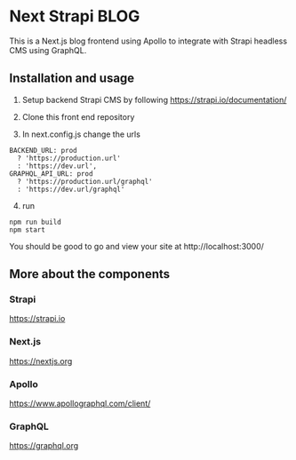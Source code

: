 # Next Strapi BLOG
This is a Next.js blog frontend using Apollo to integrate with Strapi headless CMS using GraphQL.


## Installation and usage
1. Setup backend Strapi CMS by following https://strapi.io/documentation/

2. Clone this front end repository

3. In next.config.js change the urls
```nextjs
BACKEND_URL: prod
  ? 'https://production.url'
  : 'https://dev.url',
GRAPHQL_API_URL: prod
  ? 'https://production.url/graphql'
  : 'https://dev.url/graphql'
```
4. run
```nextjs
npm run build
npm start
```

You should be good to go and view your site at http://localhost:3000/

## More about the components

### Strapi
https://strapi.io

### Next.js
https://nextjs.org

### Apollo
https://www.apollographql.com/client/

### GraphQL
https://graphql.org
